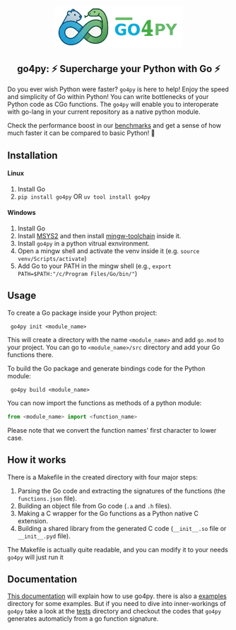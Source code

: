 <div style="text-align: center;">
<img src="docs/img/go4py.png" width="290" style=""/>
<h2> go4py: ⚡ Supercharge your Python with Go ⚡ </h2>
</div>

Do you ever wish Python were faster? `go4py` is here to help!
Enjoy the speed and simplicity of Go within Python! You can write bottlenecks of your Python code as CGo functions. The `go4py` will enable you to interoperate with go-lang in your current repository as a native python module.

Check the performance boost in our [benchmarks](docs/benchmark.md) and get a sense of how much faster it can be compared to basic Python! 🚀


## Installation
#### Linux
 1. Install Go
 2. `pip install go4py` OR `uv tool install go4py`
#### Windows
 1. Install Go
 2. Install [MSYS2](https://www.msys2.org/) and then install [mingw-toolchain](https://packages.msys2.org/groups/mingw-w64-x86_64-toolchain) inside it.
 3. Install `go4py` in a python vitrual exnvironment.
 4. Open a mingw shell and activate the venv inside it (e.g. `source venv/Scripts/activate`)
 5. Add Go to your PATH in the mingw shell (e.g., `export PATH=$PATH:"/c/Program Files/Go/bin/"`)


## Usage
 To create a Go package inside your Python project:
```shell
 go4py init <module_name>
```
 This will create a directory with the name `<module_name>` and add `go.mod` to your project.
 You can go to `<module_name>/src` directory and add your Go functions there.

 To build the Go package and generate bindings code for the Python module:
```shell
 go4py build <module_name>
```

You can now import the functions as methods of a python module:
```python
from <module_name> import <function_name>
```
Please note that we convert the function names' first character to lower case.

## How it works
There is a Makefile in the created directory with four major steps:
1. Parsing the Go code and extracting the signatures of the functions (the `functions.json` file).
2. Building an object file from Go code (`.a` and `.h` files).
3. Making a C wrapper for the Go functions as a Python native C extension.
4. Building a shared library from the generated C code (`__init__.so` file or `__init__.pyd` file).

The Makefile is actually quite readable, and you can modify it to your needs `go4py` will just run it 

## Documentation
[This documentation](docs/documentation.md) will explain how to use go4py. there is also a [examples](examples) directory for some examples. But if you need to dive into inner-workings of `go4py` take a look at the [tests](tests) directory and checkout the codes that `go4py` generates automaticly from a go function signature.


